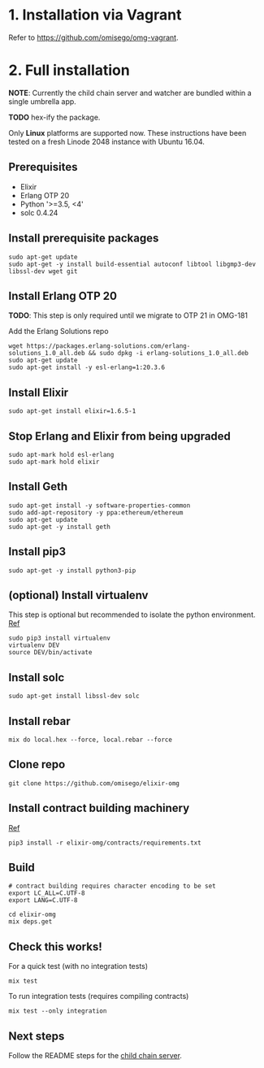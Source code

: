 # 1. Installation via Vagrant
Refer to https://github.com/omisego/omg-vagrant.

# 2. Full installation

**NOTE**: Currently the child chain server and watcher are bundled within a single umbrella app.

**TODO** hex-ify the package.

Only **Linux** platforms are supported now. These instructions have been tested on a fresh Linode 2048 instance with Ubuntu 16.04.

## Prerequisites
* Elixir
* Erlang OTP 20
* Python '>=3.5, <4'
* solc 0.4.24

## Install prerequisite packages
```
sudo apt-get update
sudo apt-get -y install build-essential autoconf libtool libgmp3-dev libssl-dev wget git
```

## Install Erlang OTP 20
**TODO**: This step is only required until we migrate to OTP 21 in OMG-181

Add the Erlang Solutions repo
```
wget https://packages.erlang-solutions.com/erlang-solutions_1.0_all.deb && sudo dpkg -i erlang-solutions_1.0_all.deb
sudo apt-get update
sudo apt-get install -y esl-erlang=1:20.3.6
```

## Install Elixir
```
sudo apt-get install elixir=1.6.5-1
```

## Stop Erlang and Elixir from being upgraded
```
sudo apt-mark hold esl-erlang
sudo apt-mark hold elixir
```


## Install Geth
```
sudo apt-get install -y software-properties-common
sudo add-apt-repository -y ppa:ethereum/ethereum
sudo apt-get update
sudo apt-get -y install geth
```

## Install pip3
```
sudo apt-get -y install python3-pip
```

## (optional) Install virtualenv
This step is optional but recommended to isolate the python environment. [Ref](https://gist.github.com/IamAdiSri/a379c36b70044725a85a1216e7ee9a46)
```
sudo pip3 install virtualenv
virtualenv DEV
source DEV/bin/activate
```

## Install solc
```
sudo apt-get install libssl-dev solc
```

## Install rebar
```
mix do local.hex --force, local.rebar --force
```

## Clone repo
```
git clone https://github.com/omisego/elixir-omg
```

## Install contract building machinery
[Ref](../contracts/README.md)
```
pip3 install -r elixir-omg/contracts/requirements.txt
```

## Build
```
# contract building requires character encoding to be set
export LC_ALL=C.UTF-8
export LANG=C.UTF-8

cd elixir-omg
mix deps.get
```

## Check this works!
For a quick test (with no integration tests)
```
mix test
```

To run integration tests (requires compiling contracts)
```
mix test --only integration
```

## Next steps
Follow the README steps for the [child chain server](../apps/omg_api/README.md).
